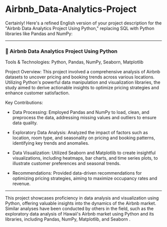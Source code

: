 # Airbnb_Data-Analytics-Project
Certainly! Here's a refined English version of your project description for the "Airbnb Data Analytics Project Using Python," replacing SQL with Python libraries like Pandas and NumPy:

---

### 🏡 Airbnb Data Analytics Project Using Python

Tools & Technologies: Python, Pandas, NumPy, Seaborn, Matplotlib

Project Overview:
This project involved a comprehensive analysis of Airbnb datasets to uncover pricing and booking trends across various locations. Utilizing Python's powerful data manipulation and visualization libraries, the study aimed to derive actionable insights to optimize pricing strategies and enhance customer satisfaction.

Key Contributions:

* Data Processing: Employed Pandas and NumPy to load, clean, and preprocess the data, addressing missing values and outliers to ensure data quality.

* Exploratory Data Analysis: Analyzed the impact of factors such as location, room type, and seasonality on pricing and booking patterns, identifying key trends and anomalies.

* Data Visualization: Utilized Seaborn and Matplotlib to create insightful visualizations, including heatmaps, bar charts, and time series plots, to illustrate customer preferences and seasonal trends.

* Recommendations: Provided data-driven recommendations for optimizing pricing strategies, aiming to maximize occupancy rates and revenue.

---

This project showcases proficiency in data analysis and visualization using Python, offering valuable insights into the dynamics of the Airbnb market. Similar analyses have been conducted by others in the field, such as the exploratory data analysis of Hawaii's Airbnb market using Python and its libraries, including Pandas, NumPy, Matplotlib, and Seaborn .



